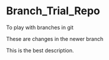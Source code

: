 # Branch_Trial_Repo
To play with branches in git

These are changes in the newer branch

This is the best description.
